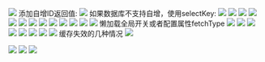 ![](https://cdn.jsdelivr.net/gh/LeagueJinx/img/20210507224547.png)
添加自增ID返回值:
![](https://cdn.jsdelivr.net/gh/LeagueJinx/img/20210507224949.png)
如果数据库不支持自增，使用selectKey:
![](https://cdn.jsdelivr.net/gh/LeagueJinx/img/20210507225315.png)
![](https://cdn.jsdelivr.net/gh/LeagueJinx/img/20210507225355.png)
![](https://cdn.jsdelivr.net/gh/LeagueJinx/img/20210507231325.png)
![](https://cdn.jsdelivr.net/gh/LeagueJinx/img/20210507231416.png)
![](https://cdn.jsdelivr.net/gh/LeagueJinx/img/20210507231950.png)
![](https://cdn.jsdelivr.net/gh/LeagueJinx/img/20210507232208.png)
![](https://cdn.jsdelivr.net/gh/LeagueJinx/img/20210507232237.png)
![](https://cdn.jsdelivr.net/gh/LeagueJinx/img/20210507232437.png)
![](https://cdn.jsdelivr.net/gh/LeagueJinx/img/20210507232510.png)
![](https://cdn.jsdelivr.net/gh/LeagueJinx/img/20210507232930.png)
![](https://cdn.jsdelivr.net/gh/LeagueJinx/img/20210507233026.png)
![](https://cdn.jsdelivr.net/gh/LeagueJinx/img/20210507233714.png)
![](https://cdn.jsdelivr.net/gh/LeagueJinx/img/20210507233800.png)
懒加载全局开关或者配置属性fetchType
![](https://cdn.jsdelivr.net/gh/LeagueJinx/img/20210507234144.png)
![](https://cdn.jsdelivr.net/gh/LeagueJinx/img/20210507234437.png)
![](https://cdn.jsdelivr.net/gh/LeagueJinx/img/20210507235933.png)
![](https://cdn.jsdelivr.net/gh/LeagueJinx/img/20210508000035.png)
![](https://cdn.jsdelivr.net/gh/LeagueJinx/img/20210508000203.png)
![](https://cdn.jsdelivr.net/gh/LeagueJinx/img/20210508000427.png)
![](https://cdn.jsdelivr.net/gh/LeagueJinx/img/20210508000450.png)
![](https://cdn.jsdelivr.net/gh/LeagueJinx/img/20210508000537.png)
缓存失效的几种情况
![](https://cdn.jsdelivr.net/gh/LeagueJinx/img/20210508000900.png)

![](https://cdn.jsdelivr.net/gh/LeagueJinx/img/20210508003034.png)
![](https://cdn.jsdelivr.net/gh/LeagueJinx/img/20210508003202.png)
![](https://cdn.jsdelivr.net/gh/LeagueJinx/img/20210508003235.png)